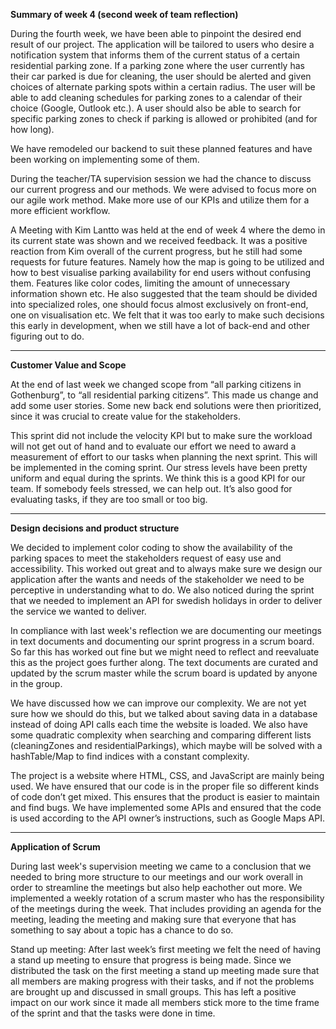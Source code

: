 **Summary of week 4 (second week of team reflection)**


During the fourth week, we have been able to pinpoint the desired end result of our project. The application will be tailored to users who desire a notification system that informs them of the current status of a certain residential parking zone. If a parking zone where the user currently has their car parked is due for cleaning, the user should be alerted and given choices of alternate parking spots within a certain radius. The user will be able to add cleaning schedules for parking zones to a calendar of their choice (Google, Outlook etc.). A user should also be able to search for specific parking zones to check if parking is allowed or prohibited (and for how long).
 
We have remodeled our backend to suit these planned features and have been working on implementing some of them.
 
During the teacher/TA supervision session we had the chance to discuss our current progress and our methods. We were advised to focus more on our agile work method. Make more use of our KPIs and utilize them for a more efficient workflow.
 
A Meeting with Kim Lantto was held at the end of week 4 where the demo in its current state was shown and we received feedback. It was a positive reaction from Kim overall of the current progress, but he still had some requests for future features. Namely how the map is going to be utilized and how to best visualise parking availability for end users without confusing them. Features like color codes, limiting the amount of unnecessary information shown etc. He also suggested that the team should be divided into specialized roles, one should focus almost exclusively on front-end, one on visualisation etc. We felt that it was too early to make such decisions this early in development, when we still have a lot of back-end and other figuring out to do. 
 
 ---
 
**Customer Value and Scope**

At the end of last week we changed scope from “all parking citizens in Gothenburg”, to “all residential parking citizens”. This made us change and add some user stories. Some new back end solutions were then prioritized, since it was crucial to create value for the stakeholders. 

This sprint did not include the velocity KPI but to make sure the workload will not get out of hand and to evaluate our effort we need to award a measurement of effort to our tasks when planning the next sprint. This will be implemented in the coming sprint.
Our stress levels have been pretty uniform and equal during the sprints. We think this is a good KPI for our team. If somebody feels stressed, we can help out. It’s also good for evaluating tasks, if they are too small or too big.
 
 ---
 
**Design decisions and product structure**

We decided to implement color coding to show the availability of the parking spaces to meet the stakeholders request of easy use and accessibility. This worked out great and to always make sure we design our application after the wants and needs of the stakeholder we need to be perceptive in understanding what to do. We also noticed during the sprint that we needed to implement an API for swedish holidays in order to deliver the service we wanted to deliver. 

In compliance with last week's reflection we are documenting our meetings in text documents and documenting our sprint progress in a scrum board. So far this has worked out fine but we might need to reflect and reevaluate this as the project goes further along. The text documents are curated and updated by the scrum master while the scrum board is updated by anyone in the group.

We have discussed how we can improve our complexity. We are not yet sure how we should do this, but we talked about saving data in a database instead of doing API calls each time the website is loaded. We also have some quadratic complexity when searching and comparing different lists (cleaningZones and residentialParkings), which maybe will be solved with a hashTable/Map to find indices with a constant complexity.

The project is a website where HTML, CSS, and JavaScript are mainly being used. We have ensured that our code is in the proper file so different kinds of code don’t get mixed. This ensures that the product is easier to maintain and find bugs. We have implemented some APIs and ensured that the code is used according to the API owner’s instructions, such as Google Maps API.
 
 ---
 
**Application of Scrum**

During last week's supervision meeting we came to a conclusion that we needed to bring more structure to our meetings and our work overall in order to streamline the meetings but also help eachother out more. We implemented a weekly rotation of a scrum master who has the responsibility of the meetings during the week. That includes providing an agenda for the meeting, leading the meeting and making sure that everyone that has something to say about a topic has a chance to do so.

Stand up meeting: After last week’s first meeting we felt the need of having a stand up meeting to ensure that progress is being made. Since we distributed the task on the first meeting a stand up meeting made sure that all members are making progress with their tasks, and if not the problems are brought up and discussed in small groups. This has left a positive impact on our work since it made all members stick more to the time frame of the sprint and that the tasks were done in time.
